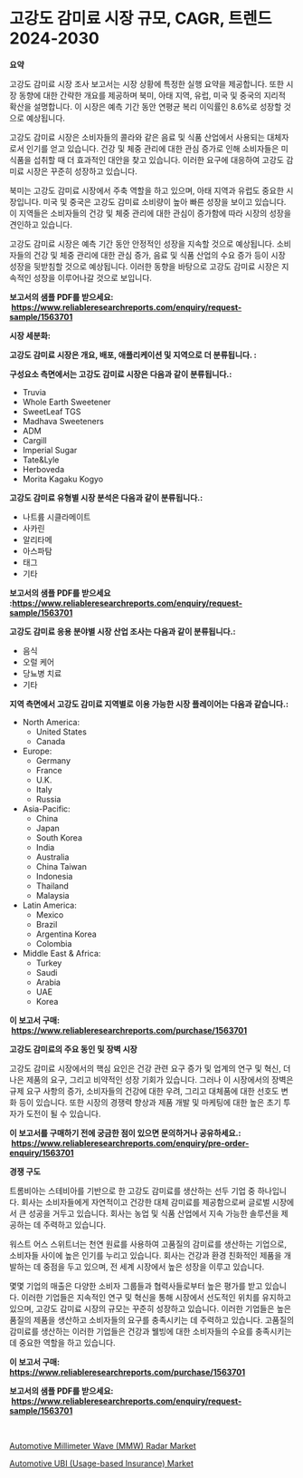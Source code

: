 <p><h1>고강도 감미료 시장 규모, CAGR, 트렌드 2024-2030</h1></p><p><strong>요약</strong></p>
<p><p>고강도 감미료 시장 조사 보고서는 시장 상황에 특정한 실행 요약을 제공합니다. 또한 시장 동향에 대한 간략한 개요를 제공하며 북미, 아태 지역, 유럽, 미국 및 중국의 지리적 확산을 설명합니다. 이 시장은 예측 기간 동안 연평균 복리 이익률인 8.6%로 성장할 것으로 예상됩니다.</p><p>고강도 감미료 시장은 소비자들의 콜라와 같은 음료 및 식품 산업에서 사용되는 대체자로서 인기를 얻고 있습니다. 건강 및 체중 관리에 대한 관심 증가로 인해 소비자들은 미식품을 섭취할 때 더 효과적인 대안을 찾고 있습니다. 이러한 요구에 대응하여 고강도 감미료 시장은 꾸준히 성장하고 있습니다.</p><p>북미는 고강도 감미료 시장에서 주축 역할을 하고 있으며, 아태 지역과 유럽도 중요한 시장입니다. 미국 및 중국은 고강도 감미료 소비량이 높아 빠른 성장을 보이고 있습니다. 이 지역들은 소비자들의 건강 및 체중 관리에 대한 관심이 증가함에 따라 시장의 성장을 견인하고 있습니다.</p><p>고강도 감미료 시장은 예측 기간 동안 안정적인 성장을 지속할 것으로 예상됩니다. 소비자들의 건강 및 체중 관리에 대한 관심 증가, 음료 및 식품 산업의 수요 증가 등이 시장 성장을 뒷받침할 것으로 예상됩니다. 이러한 동향을 바탕으로 고강도 감미료 시장은 지속적인 성장을 이루어나갈 것으로 보입니다.</p></p>
<p><strong>보고서의 샘플 PDF를 받으세요: &nbsp;<a href="https://www.reliableresearchreports.com/enquiry/request-sample/1563701">https://www.reliableresearchreports.com/enquiry/request-sample/1563701</a></strong></p>
<p><strong>시장 세분화:</strong></p>
<p><strong> 고강도 감미료 시장은 개요, 배포, 애플리케이션 및 지역으로 더 분류됩니다. :</strong></p>
<p><strong>구성요소 측면에서는 고강도 감미료 시장은 다음과 같이 분류됩니다.:</strong></p>
<p><ul><li>Truvia</li><li>Whole Earth Sweetener</li><li>SweetLeaf TGS</li><li>Madhava Sweeteners</li><li>ADM</li><li>Cargill</li><li>Imperial Sugar</li><li>Tate&Lyle</li><li>Herboveda</li><li>Morita Kagaku Kogyo</li></ul></p>
<p><strong> 고강도 감미료 유형별 시장 분석은 다음과 같이 분류됩니다.:</strong></p>
<p><ul><li>나트륨 시클라메이트</li><li>사카린</li><li>알리타메</li><li>아스파탐</li><li>태그</li><li>기타</li></ul></p>
<p><strong>보고서의 샘플 PDF를 받으세요 :<a href="https://www.reliableresearchreports.com/enquiry/request-sample/1563701">https://www.reliableresearchreports.com/enquiry/request-sample/1563701</a></strong></p>
<p><strong> 고강도 감미료 응용 분야별 시장 산업 조사는 다음과 같이 분류됩니다.:</strong></p>
<p><ul><li>음식</li><li>오럴 케어</li><li>당뇨병 치료</li><li>기타</li></ul></p>
<p><strong>지역 측면에서 고강도 감미료 지역별로 이용 가능한 시장 플레이어는 다음과 같습니다.:</strong></p>
<p><ul>
    <li>
        North America:
        <ul>
            <li>United States</li>
            <li>Canada</li>
        </ul>
    </li>
    <li>
        Europe:
        <ul>
            <li>Germany</li>
            <li>France</li>
            <li>U.K.</li>
            <li>Italy</li>
            <li>Russia</li>
        </ul>
    </li>
    <li>
        Asia-Pacific:
        <ul>
            <li>China</li>
            <li>Japan</li>
            <li>South Korea</li>
            <li>India</li>
            <li>Australia</li>
            <li>China Taiwan</li>
            <li>Indonesia</li>
            <li>Thailand</li>
            <li>Malaysia</li>
        </ul>
    </li>
    <li>
        Latin America:
        <ul>
            <li>Mexico</li>
            <li>Brazil</li>
            <li>Argentina Korea</li>
            <li>Colombia</li>
        </ul>
    </li>
    <li>
        Middle East & Africa:
        <ul>
            <li>Turkey</li>
            <li>Saudi</li>
            <li>Arabia</li>
            <li>UAE</li>
            <li>Korea</li>
        </ul>
    </li>
    </ul></p>
<p><strong>이 보고서 구매: &nbsp;<a href="https://www.reliableresearchreports.com/purchase/1563701">https://www.reliableresearchreports.com/purchase/1563701</a></strong></p>
<p><strong>고강도 감미료의 주요 동인 및 장벽 시장</strong></p>
<p><p>고강도 감미료 시장에서의 핵심 요인은 건강 관련 요구 증가 및 업계의 연구 및 혁신, 더 나은 제품의 요구, 그리고 비약적인 성장 기회가 있습니다. 그러나 이 시장에서의 장벽은 규제 요구 사항의 증가, 소비자들의 건강에 대한 우려, 그리고 대체품에 대한 선호도 변화 등이 있습니다. 또한 시장의 경쟁력 향상과 제품 개발 및 마케팅에 대한 높은 초기 투자가 도전이 될 수 있습니다.</p></p>
<p><strong>이 보고서를 구매하기 전에 궁금한 점이 있으면 문의하거나 공유하세요.: &nbsp;<a href="https://www.reliableresearchreports.com/enquiry/pre-order-enquiry/1563701">https://www.reliableresearchreports.com/enquiry/pre-order-enquiry/1563701</a></strong></p>
<p><strong>경쟁 구도</strong></p>
<p><p>트롬비아는 스테비아를 기반으로 한 고강도 감미료를 생산하는 선두 기업 중 하나입니다. 회사는 소비자들에게 자연적이고 건강한 대체 감미료를 제공함으로써 글로벌 시장에서 큰 성공을 거두고 있습니다. 회사는 농업 및 식품 산업에서 지속 가능한 솔루션을 제공하는 데 주력하고 있습니다.</p><p>워스트 어스 스위트너는 천연 원료를 사용하여 고품질의 감미료를 생산하는 기업으로, 소비자들 사이에 높은 인기를 누리고 있습니다. 회사는 건강과 환경 친화적인 제품을 개발하는 데 중점을 두고 있으며, 전 세계 시장에서 높은 성장을 이루고 있습니다.</p><p>몇몇 기업의 매출은 다양한 소비자 그룹들과 협력사들로부터 높은 평가를 받고 있습니다. 이러한 기업들은 지속적인 연구 및 혁신을 통해 시장에서 선도적인 위치를 유지하고 있으며, 고강도 감미료 시장의 규모는 꾸준히 성장하고 있습니다. 이러한 기업들은 높은 품질의 제품을 생산하고 소비자들의 요구를 충족시키는 데 주력하고 있습니다. 고품질의 감미료를 생산하는 이러한 기업들은 건강과 웰빙에 대한 소비자들의 수요를 충족시키는 데 중요한 역할을 하고 있습니다.</p></p>
<p><strong>이 보고서 구매: &nbsp; <a href="https://www.reliableresearchreports.com/purchase/1563701">https://www.reliableresearchreports.com/purchase/1563701</a></strong></p>
<p><strong>보고서의 샘플 PDF를 받으세요: &nbsp;<a href="https://www.reliableresearchreports.com/enquiry/request-sample/1563701">https://www.reliableresearchreports.com/enquiry/request-sample/1563701</a></strong><strong></strong></p>
<p>&nbsp;</p>
<p><p><a href="https://confirmed-shield-e13.notion.site/Automotive-Millimeter-Wave-MMW-Radar-Market-Dynamics-2024-2031-Also-about-Its-Market-Trends-Proj-5cbf6c2a3c0447329e2df8137694685d">Automotive Millimeter Wave (MMW) Radar Market</a></p><p><a href="https://sore-arch-6db.notion.site/Automotive-UBI-Usage-based-Insurance-Market-Offer-Valuable-Insights-into-Market-Size-Market-Share-66ce4583e392458d9ed29c97156b124d">Automotive UBI (Usage-based Insurance) Market</a></p></p>